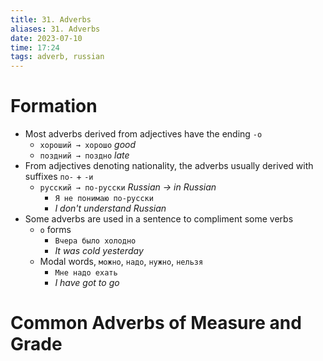 ```yaml
---
title: 31. Adverbs
aliases: 31. Adverbs
date: 2023-07-10
time: 17:24
tags: adverb, russian
---
```


# Formation
- Most adverbs derived from adjectives have the ending `-о`
	- `хороший → хорошо` *good*
	- `поздний → поздно` *late*
- From adjectives denoting nationality, the adverbs usually derived with suffixes `по-` + `-и`
	- `русский → по-русски` *Russian → in Russian*
		- `Я не понимаю по-русски`
		- *I don't understand Russian*
- Some adverbs are used in a sentence to compliment some verbs
	- `о` forms
		- `Вчера было холодно`
		- *It was cold yesterday*
	- Modal words, `можно`, `надо`, `нужно`, `нельзя`
		- `Мне надо ехать`
		- *I have got to go*

# Common Adverbs of Measure and Grade